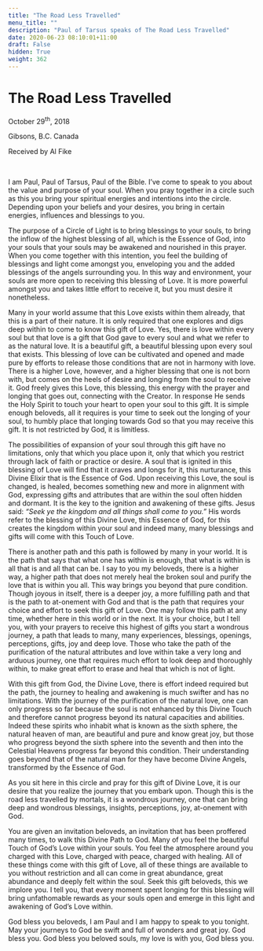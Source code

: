 ```yaml
---
title: "The Road Less Travelled"
menu_title: ""
description: "Paul of Tarsus speaks of The Road Less Travelled"
date: 2020-06-23 08:10:01+11:00
draft: False
hidden: True
weight: 362
---
```

# The Road Less Travelled 

October 29<sup>th</sup>, 2018

Gibsons, B.C. Canada

Received by Al Fike

 

I am Paul, Paul of Tarsus, Paul of the Bible.  I’ve come to speak to you about the value and purpose of your soul. When you pray together in a circle such as this you bring your spiritual energies and intentions into the circle.  Depending upon your beliefs and your desires, you bring in certain energies, influences and blessings to you.  

The purpose of a Circle of Light is to bring blessings to your souls, to bring the inflow of the highest blessing of all, which is the Essence of God, into your souls that your souls may be awakened and nourished in this prayer. When you come together with this intention, you feel the building of blessings and light come amongst you, enveloping you and the added blessings of the angels surrounding you.  In this way and environment, your souls are more open to receiving this blessing of Love. It is more powerful amongst you and takes little effort to receive it, but you must desire it nonetheless.  

Many in your world assume that this Love exists within them already, that this is a part of their nature.  It is only required that one explores and digs deep within to come to know this gift of Love.  Yes, there is love within every soul but that love is a gift that God gave to every soul and what we refer to as the natural love.  It is a beautiful gift, a beautiful blessing upon every soul that exists. This blessing of love can be cultivated and opened and made pure by efforts to release those conditions that are not in harmony with love. There is a higher Love, however, and a higher blessing that one is not born with, but comes on the heels of desire and longing from the soul to receive it.  God freely gives this Love, this blessing, this energy with the prayer and longing that goes out, connecting with the Creator. In response He sends the Holy Spirit to touch your heart to open your soul to this gift. It is simple enough beloveds, all it requires is your time to seek out the longing of your soul, to humbly place that longing towards God so that you may receive this gift. It is not restricted by God, it is limitless.  

The possibilities of expansion of your soul through this gift have no limitations, only that which you place upon it, only that which you restrict through lack of faith or practice or desire. A soul that is ignited in this blessing of Love will find that it craves and longs for it, this nurturance, this Divine Elixir that is the Essence of God. Upon receiving this Love, the soul is changed, is healed, becomes something new and more in alignment with God, expressing gifts and attributes that are within the soul often hidden and dormant.  It is the key to the ignition and awakening of these gifts.  Jesus said: *“Seek ye the kingdom and all things shall come to you.”* His words refer to the blessing of this Divine Love, this Essence of God, for this creates the kingdom within your soul and indeed many, many blessings and gifts will come with this Touch of Love.  

There is another path and this path is followed by many in your world. It is the path that says that what one has within is enough, that what is within is all that is and all that can be. I say to you my beloveds, there is a higher way, a higher path that does not merely heal the broken soul and purify the love that is within you all. This way brings you beyond that pure condition. Though joyous in itself, there is a deeper joy, a more fulfilling path and that is the path to at-onement with God and that is the path that requires your choice and effort to seek this gift of Love. One may follow this path at any time, whether here in this world or in the next. It is your choice, but I tell you, with your prayers to receive this highest of gifts you start a wondrous journey, a path that leads to many, many experiences, blessings, openings, perceptions, gifts, joy and deep love.  Those who take the path of the purification of the natural attributes and love within take a very long and arduous journey, one that requires much effort to look deep and thoroughly within, to make great effort to erase and heal that which is not of light.  

With this gift from God, the Divine Love, there is effort indeed required but the path, the journey to healing and awakening is much swifter and has no limitations. With the journey of the purification of the natural love, one can only progress so far because the soul is not enhanced by this Divine Touch and therefore cannot progress beyond its natural capacities and abilities.  Indeed these spirits who inhabit what is known as the sixth sphere, the natural heaven of man, are beautiful and pure and know great joy, but those who progress beyond the sixth sphere into the seventh and then into the Celestial Heavens progress far beyond this condition. Their understanding goes beyond that of the natural man for they have become Divine Angels, transformed by the Essence of God.  

As you sit here in this circle and pray for this gift of Divine Love, it is our desire that you realize the journey that you embark upon. Though this is the road less travelled by mortals, it is a wondrous journey, one that can bring deep and wondrous blessings, insights, perceptions, joy, at-onement with God.  

You are given an invitation beloveds, an invitation that has been proffered many times, to walk this Divine Path to God. Many of you feel the beautiful Touch of God’s Love within your souls.  You feel the atmosphere around you charged with this Love, charged with peace, charged with healing. All of these things come with this gift of Love, all of these things are available to you without restriction and all can come in great abundance, great abundance and deeply felt within the soul.  Seek this gift beloveds, this we implore you. I tell you, that every moment spent longing for this blessing will bring unfathomable rewards as your souls open and emerge in this light and awakening of God’s Love within. 

God bless you beloveds, I am Paul and I am happy to speak to you tonight.  May your journeys to God be swift and full of wonders and great joy.  God bless you. God bless you beloved souls, my love is with you, God bless you.
